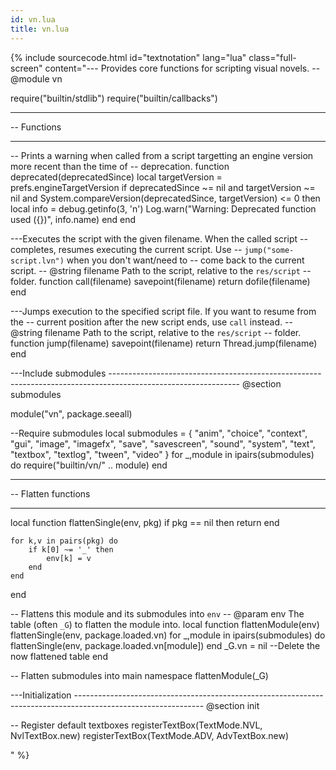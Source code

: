 ```yaml
---
id: vn.lua
title: vn.lua
---
```


<!--excerpt-->

{% include sourcecode.html id="textnotation" lang="lua" class="full-screen" content="--- Provides core functions for scripting visual novels.
--  @module vn

require(\"builtin/stdlib\")
require(\"builtin/callbacks\")

-- ----------------------------------------------------------------------------
--  Functions
-- ----------------------------------------------------------------------------

-- Prints a warning when called from a script targetting an engine version more recent than the time of
-- deprecation.
function deprecated(deprecatedSince)
    local targetVersion = prefs.engineTargetVersion
    if deprecatedSince ~= nil and targetVersion ~= nil
            and System.compareVersion(deprecatedSince, targetVersion) <= 0
    then
        local info = debug.getinfo(3, 'n')
        Log.warn(\"Warning: Deprecated function used (&#123;})\", info.name)
    end
end

---Executes the script with the given filename. When the called script
-- completes, resumes executing the current script. Use
-- <code>jump(\"some-script.lvn\")</code> when you don't want/need to
-- come back to the current script.
-- @string filename Path to the script, relative to the <code>res/script</code>
--         folder.
function call(filename)
    savepoint(filename)
    return dofile(filename)
end


---Jumps execution to the specified script file. If you want to resume from the
-- current position after the new script ends, use <code>call</code> instead.
-- @string filename Path to the script, relative to the <code>res/script</code>
--         folder.
function jump(filename)
    savepoint(filename)
    return Thread.jump(filename)
end

---Include submodules
-------------------------------------------------------------------------------------------------------------- @section submodules

module(\"vn\", package.seeall)

--Require submodules
local submodules = &#123;
    \"anim\",
    \"choice\",
    \"context\",
    \"gui\",
    \"image\",
    \"imagefx\",
    \"save\",
    \"savescreen\",
    \"sound\",
    \"system\",
    \"text\",
    \"textbox\",
    \"textlog\",
    \"tween\",
    \"video\"
}
for _,module in ipairs(submodules) do
    require(\"builtin/vn/\" .. module)
end

-- ----------------------------------------------------------------------------
--  Flatten functions
-- ----------------------------------------------------------------------------

local function flattenSingle(env, pkg)
    if pkg == nil then
        return
    end

    for k,v in pairs(pkg) do
        if k[0] ~= '_' then
            env[k] = v
        end
    end
end

-- Flattens this module and its submodules into <code>env</code>
-- @param env The table (often <code>_G</code>) to flatten the module into.
local function flattenModule(env)    
    flattenSingle(env, package.loaded.vn)
    for _,module in ipairs(submodules) do
        flattenSingle(env, package.loaded.vn[module])
    end
    _G.vn = nil --Delete the now flattened table
end

-- Flatten submodules into main namespace
flattenModule(_G)

---Initialization
-------------------------------------------------------------------------------------------------------------- @section init

-- Register default textboxes
registerTextBox(TextMode.NVL, NvlTextBox.new)
registerTextBox(TextMode.ADV, AdvTextBox.new)

" %}
                